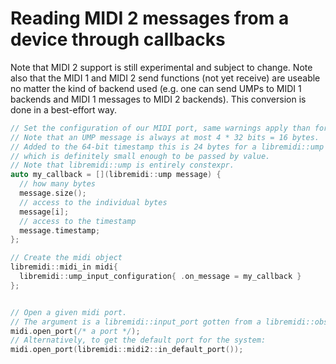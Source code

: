 # Reading MIDI 2 messages from a device through callbacks

Note that MIDI 2 support is still experimental and subject to change.
Note also that the MIDI 1 and MIDI 2 send functions (not yet receive) are useable no matter 
the kind of backend used (e.g. one can send UMPs to MIDI 1 backends and MIDI 1 messages to MIDI 2 backends). This conversion is done in a best-effort way.

```cpp
// Set the configuration of our MIDI port, same warnings apply than for MIDI 1.
// Note that an UMP message is always at most 4 * 32 bits = 16 bytes.
// Added to the 64-bit timestamp this is 24 bytes for a libremidi::ump 
// which is definitely small enough to be passed by value.
// Note that libremidi::ump is entirely constexpr.
auto my_callback = [](libremidi::ump message) {
  // how many bytes
  message.size();
  // access to the individual bytes
  message[i];
  // access to the timestamp
  message.timestamp;
};

// Create the midi object
libremidi::midi_in midi{ 
  libremidi::ump_input_configuration{ .on_message = my_callback }
};


// Open a given midi port. 
// The argument is a libremidi::input_port gotten from a libremidi::observer. 
midi.open_port(/* a port */);
// Alternatively, to get the default port for the system: 
midi.open_port(libremidi::midi2::in_default_port());

```
